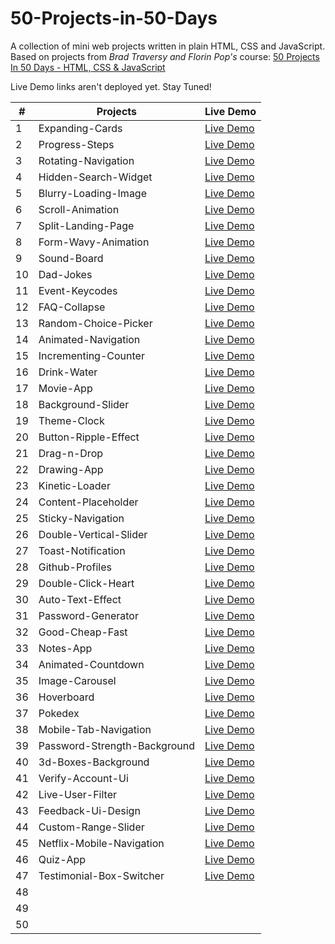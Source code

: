 # 50-Projects-in-50-Days 
A collection of mini web projects written in plain HTML, CSS and JavaScript.
Based on projects from _Brad Traversy and Florin Pop's_ course: [50 Projects In 50 Days - HTML, CSS & JavaScript](https://www.udemy.com/course/50-projects-50-days/)

Live Demo links aren't deployed yet. Stay Tuned!  

| # | Projects | Live Demo |
|----------|----------|----------|
| 1 | Expanding-Cards | [Live Demo](https://hashuudev-expanding-cards.netlify.app/) |
| 2 | Progress-Steps | [Live Demo](https://hashuudev-progress-steps.netlify.app/) |
| 3 | Rotating-Navigation | [Live Demo](https://hashuudev-rotating-navigation.netlify.app/) |
| 4 | Hidden-Search-Widget | [Live Demo](https://hashuudev-hidden-search-widget.netlify.app/) |
| 5 | Blurry-Loading-Image | [Live Demo](https://hashuudev-blurry-loading.netlify.app/) |
| 6 | Scroll-Animation | [Live Demo](https://hashuudev-scroll-animation.netlify.app/) |
| 7 | Split-Landing-Page | [Live Demo](https://hashuudev-split-landing-page.netlify.app/) |
| 8 | Form-Wavy-Animation | [Live Demo](https://hashuudev-form-wavy-animation.netlify.app/) |
| 9 | Sound-Board | [Live Demo](https://hashuudev-sound-board.netlify.app/) |
| 10 | Dad-Jokes | [Live Demo](https://hashuudev-dad-jokes.netlify.app/) |
| 11 | Event-Keycodes | [Live Demo](https://hashuudev-event-keycodes.netlify.app/) |
| 12 | FAQ-Collapse | [Live Demo](https://hashuudev-faq-collapse.netlify.app/) |
| 13 | Random-Choice-Picker | [Live Demo](https://hashuudev-choice-picker.netlify.app/) |
| 14 | Animated-Navigation | [Live Demo](https://hashuudev-animated-navigation.netlify.app/) |
| 15 | Incrementing-Counter | [Live Demo](https://hashuudev-incrementing-counter.netlify.app/) |
| 16 | Drink-Water | [Live Demo](https://hashuudev-drink-water.netlify.app/) |
| 17 | Movie-App | [Live Demo](https://hashuudev-movie-app.netlify.app/) |
| 18 | Background-Slider | [Live Demo](https://hashuudev-background-slider.netlify.app/) |
| 19 | Theme-Clock | [Live Demo](https://hashuudev-theme-clock.netlify.app/) |
| 20 | Button-Ripple-Effect | [Live Demo](https://hashuudev-button-ripple-effect.netlify.app/) |
| 21 | Drag-n-Drop | [Live Demo](https://hashuudev-drag-n-drop.netlify.app/) |
| 22 | Drawing-App | [Live Demo](https://hashuudev-drawing-app.netlify.app/) |
| 23 | Kinetic-Loader | [Live Demo](https://hashuudev-kinetic-loader.netlify.app/) |
| 24 | Content-Placeholder | [Live Demo](https://hashuudev-content-placeholder.netlify.app/) |
| 25 | Sticky-Navigation | [Live Demo](https://hashuudev-sticky-nav.netlify.app/) |
| 26 | Double-Vertical-Slider | [Live Demo](https://hashuudev-vertical-slider.netlify.app/) |
| 27 | Toast-Notification | [Live Demo](https://hashuudev-toast-notification.netlify.app/) |
| 28 | Github-Profiles | [Live Demo](https://hashuudev-github-profiles.netlify.app/) |
| 29 | Double-Click-Heart | [Live Demo](https://hashuudev-double-click-heart.netlify.app/) |
| 30 | Auto-Text-Effect | [Live Demo](https://hashuudev-auto-text-effect.netlify.app/) |
| 31 | Password-Generator | [Live Demo](https://hashuudev-password-generator.netlify.app/) |
| 32 | Good-Cheap-Fast | [Live Demo](https://hashuudev-good-cheap-fast.netlify.app/) |
| 33 | Notes-App | [Live Demo](https://hashuudev-notes-app.netlify.app/) |
| 34 | Animated-Countdown | [Live Demo](https://hashuudev-animated-countdown.netlify.app/) |
| 35 | Image-Carousel | [Live Demo](https://hashuudev-image-carousel.netlify.app/) |
| 36 | Hoverboard | [Live Demo](https://hashuudev-hoverboard.netlify.app/) |
| 37 | Pokedex | [Live Demo](https://hashuudev-pokedex.netlify.app/) |
| 38 | Mobile-Tab-Navigation | [Live Demo](https://hashuudev-mobile-tab-navigation.netlify.app/) |
| 39 | Password-Strength-Background | [Live Demo](https://hashuudev-password-strength.netlify.app/) |
| 40 | 3d-Boxes-Background | [Live Demo](https://hashuudev-3d-boxes-background.netlify.app/) |
| 41 | Verify-Account-Ui | [Live Demo](https://hashuudev-verify-account.netlify.app/) |
| 42 | Live-User-Filter | [Live Demo](https://hashuudev-live-user-filter.netlify.app/) |
| 43 | Feedback-Ui-Design | [Live Demo](https://hashuudev-feedback-ui.netlify.app/) |
| 44 | Custom-Range-Slider | [Live Demo](https://hashuudev-custom-range-slider.netlify.app/) |
| 45 | Netflix-Mobile-Navigation | [Live Demo](https://hashuudev-netlflix-mobile-navigation.netlify.app/) |
| 46 | Quiz-App | [Live Demo](https://hashuudev-quiz-app.netlify.app/) |
| 47 | Testimonial-Box-Switcher | [Live Demo]() |
| 48 |  |  |
| 49 |  |  |
| 50 |  |  |
